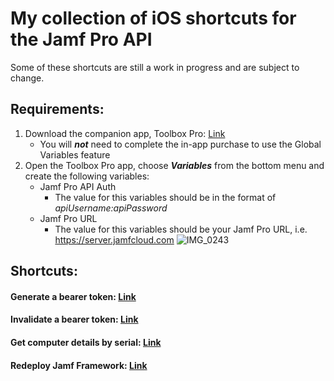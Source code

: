 # My collection of iOS shortcuts for the Jamf Pro API

Some of these shortcuts are still a work in progress and are subject to change.

## Requirements: 
1. Download the companion app, Toolbox Pro: [Link](https://apps.apple.com/us/app/toolbox-pro-for-shortcuts/id1476205977)
   - You will **_not_** need to complete the in-app purchase to use the Global Variables feature
2. Open the Toolbox Pro app, choose **_Variables_** from the bottom menu and create the following variables:
   - Jamf Pro API Auth
      - The value for this variables should be in the format of _apiUsername:apiPassword_
   - Jamf Pro URL
      - The value for this variables should be your Jamf Pro URL, i.e. https://server.jamfcloud.com
![IMG_0243](https://user-images.githubusercontent.com/23343243/202486301-4d9abe48-7bde-4451-b9ea-3893f4b241fb.jpg)

## Shortcuts:

#### Generate a bearer token: [Link](https://www.icloud.com/shortcuts/07523b671101426db826ab8425f5d88a)

#### Invalidate a bearer token: [Link](https://www.icloud.com/shortcuts/f1ff1388c4324399bb8a5f9117b143a1)

#### Get computer details by serial: [Link](https://www.icloud.com/shortcuts/0027b4089c3f4349b36daf2460fe2d71)

#### Redeploy Jamf Framework: [Link](https://www.icloud.com/shortcuts/c1900371d02c47fc9907cbba866e52eb)
